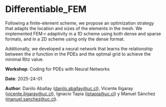 # Differentiable_FEM

Following a finite-element scheme, we propose an optimization strategy that adapts the location and sizes of the elements in the mesh. We implemented FEM-r adaptivity in a 1D scheme using both dense and sparse formats, and in a 2D scheme using only the dense format.

Additionally, we developed a neural network that learns the relationship between the $\sigma$ function in the PDEs and the optimal grid to achieve the minimal Ritz value.



**Workshop**: Coding for PDEs with Neural Networks

**Date**: 2025-24-01

**Author**: Danilo Aballay (danilo.aballay@uc.cl), Vicente Iligaray (vicente.iligaray@uc.cl), Ignacio Tapia (iptapia@uc.cl) y Manuel Sánchez (manuel.sanchez@uc.cl).



